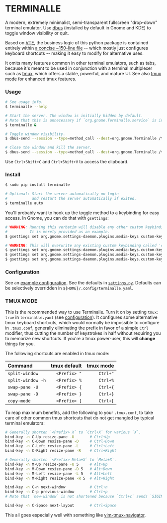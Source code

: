 # TERMINALLE

A modern, extremely minimalist, semi-transparent fullscreen "drop-down" terminal emulator.
Use [dbus](https://www.freedesktop.org/wiki/Software/dbus/) (installed by default in Gnome and KDE)
to toggle window visibility or quit.

Based on [VTE](https://wiki.gnome.org/Apps/Terminal/VTE),
the business logic of this python package is contained entirely within
[a concise ~150-line file](terminalle/terminalle.py)
-- which mostly just configures keyboard shortcuts --
making it easy to modify for alternative uses.

It omits many features common in other terminal emulators, such as tabs,
because it's meant to be used in conjunction with a terminal multiplexer
such as [tmux](https://github.com/tmux/tmux), which offers a stable, powerful, and mature UI.
See also [tmux mode](#tmux-mode) for enhanced tmux features.

### Usage

```bash
# See usage info.
$ terminalle --help

# Start the server. The window is initially hidden by default.
# Note that this is unnecessary if `org.gnome.Terminalle.service` is installed.
$ terminalle &

# Toggle window visibility.
$ dbus-send --session --type=method_call --dest=org.gnome.Terminalle /termctl org.gnome.Terminalle.Toggle

# Close the window and kill the server.
$ dbus-send --session --type=method_call --dest=org.gnome.Terminalle /termctl org.gnome.Terminalle.Quit
```

Use `Ctrl+Shift+C` and `Ctrl+Shift+V` to access the clipboard.

### Install

```bash
$ sudo pip install terminalle

# Optional: Start the server automatically on login
#           and restart the server automatically if exited.
$ terminalle auto
```

You'll probably want to hook up the toggle method to a keybinding for easy access.
In Gnome, you can do that with `gsettings`:

```bash
# WARNING: Running this verbatim will disable any other custom keybindings.
#          It is merely provided as an example.
$ gsettings set org.gnome.settings-daemon.plugins.media-keys custom-keybindings "['/org/gnome/settings-daemon/plugins/media-keys/custom-keybindings/custom0/']"

# WARNING: This will overwrite any existing custom keybinding called 'custom0'.
$ gsettings set org.gnome.settings-daemon.plugins.media-keys.custom-keybinding:/org/gnome/settings-daemon/plugins/media-keys/custom-keybindings/custom0/ name "Toggle Terminalle"
$ gsettings set org.gnome.settings-daemon.plugins.media-keys.custom-keybinding:/org/gnome/settings-daemon/plugins/media-keys/custom-keybindings/custom0/ command "dbus-send --session --type=method_call --dest=org.gnome.Terminalle /termctl org.gnome.Terminalle.Toggle"
$ gsettings set org.gnome.settings-daemon.plugins.media-keys.custom-keybinding:/org/gnome/settings-daemon/plugins/media-keys/custom-keybindings/custom0/ binding "<Super>Return"
```

### Configuration

See an [example configuration](terminalle.yaml).
See the defaults in [`settings.py`](terminalle/settings.py).
Defaults can be selectively overridden in `${HOME}/.config/terminalle.yaml`.

### TMUX MODE

This is the recommended way to use Terminalle.
Turn it on by setting `tmux: true` in `terminalle.yaml` (see [configuration](#configuration)).
It configures some alternative tmux keyboard shortcuts,
which would normally be impossible to configure in `.tmux.conf`,
generally eliminating the prefix in favor of a simple `Ctrl` modifier,
thus cutting the number of keystrokes in half
without requiring you to memorize new shortcuts.
If you're a tmux power-user, this will **change** things for you.

The following shortcuts are enabled in tmux mode:

| Command           | tmux default | tmux mode |
| :---------------- | -----------: | --------: |
| `split-window`    | `<Prefix> "` |  `Ctrl+"` |
| `split-window -h` | `<Prefix> %` |  `Ctrl+%` |
| `swap-pane -U`    | `<Prefix> {` |  `Ctrl+{` |
| `swap-pane -D`    | `<Prefix> }` |  `Ctrl+}` |
| `copy-mode`       | `<Prefix> [` |  `Ctrl+[` |

To reap maximum benefits, add the following to your `.tmux.conf`,
to take care of other common tmux shortcuts that do not get mangled by typical terminal emulators:

```bash
# Generally shorten `<Prefix> X` to `Ctrl+X` for various `X`.
bind-key -n C-Up resize-pane -U       # Ctrl+Up
bind-key -n C-Down resize-pane -D     # Ctrl+Down
bind-key -n C-Left resize-pane -L     # Ctrl+Left
bind-key -n C-Right resize-pane -R    # Ctrl+Right

# Generally shorten `<Prefix> Meta+X` to `Meta+X`.
bind-key -n M-Up resize-pane -U 5     # Alt+Up
bind-key -n M-Down resize-pane -D 5   # Alt+Down
bind-key -n M-Left resize-pane -L 5   # Alt+Left
bind-key -n M-Right resize-pane -R 5  # Alt+Right

bind-key -n C-n next-window           # Ctrl+n
bind-key -n C-p previous-window       # Ctrl+p
# Note that `new-window` is not shortened because `Ctrl+c` sends `SIGINT`.

bind-key -n C-Space next-layout       # Ctrl+Space
```

This all goes especially well with something like
[vim-tmux-navigator](https://github.com/christoomey/vim-tmux-navigator).
